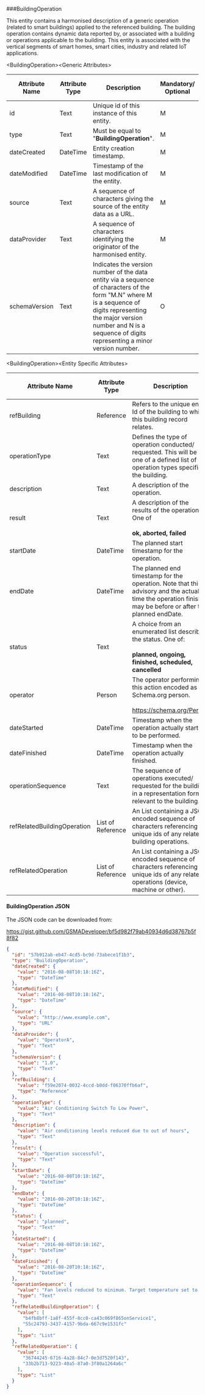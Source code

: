 ###BuildingOperation

This entity contains a harmonised description of a generic operation (related to smart buildings) applied to the referenced building. The building operation contains dynamic data reported by, or associated with a building or operations applicable to the building. This entity is associated with the vertical segments of smart homes, smart cities, industry and related IoT applications.

&lt;BuildingOperation&gt;&lt;Generic Attributes&gt;

| Attribute Name | Attribute Type | Description                                                                                                                                                                                                                             | Mandatory/ Optional | May be Null |
|----------------|----------------|-----------------------------------------------------------------------------------------------------------------------------------------------------------------------------------------------------------------------------------------|--------------------|-------------|
| id             | Text           | Unique id of this instance of this entity.                                                                                                                                                                                              | M                  | N           |
| type           | Text           | Must be equal to "**BuildingOperation**".                                                                                                                                                                                               | M                  | N           |
| dateCreated    | DateTime       | Entity creation timestamp.                                                                                                                                                                                                              | M                  | N           |
| dateModified   | DateTime       | Timestamp of the last modification of the entity.                                                                                                                                                                                       | M                  | Y           |
| source         | Text           | A sequence of characters giving the source of the entity data as a URL.                                                                                                                                                                 | M                  | Y           |
| dataProvider   | Text           | A sequence of characters identifying the originator of the harmonised entity.                                                                                                                                                           | M                  | Y           |
| schemaVersion  | Text           | Indicates the version number of the data entity via a sequence of characters of the form "M.N" where M is a sequence of digits representing the major version number and N is a sequence of digits representing a minor version number. | O                  | Y           |

&lt;BuildingOperation&gt;&lt;Entity Specific Attributes&gt;

| Attribute Name              | Attribute Type    | Description                                                                                                                                                    | Mandatory/ Optional | May be Null |
|-----------------------------|-------------------|----------------------------------------------------------------------------------------------------------------------------------------------------------------|--------------------|-------------|
| refBuilding                 | Reference         | Refers to the unique entity Id of the building to which this building record relates.                                                                          | M                  | N           |
| operationType               | Text              | Defines the type of operation conducted/ requested. This will be one of a defined list of operation types specific to the building.                            | O                  | Y           |
| description                 | Text              | A description of the operation.                                                                                                                                | O                  | Y           |
| result                      | Text              | A description of the results of the operation. One of                                                                                                          <br><br>**ok, aborted, failed**                                                                                                                                         | O                  | Y           |
| startDate                   | DateTime          | The planned start timestamp for the operation.                                                                                                                 | M                  | Y           |
| endDate                     | DateTime          | The planned end timestamp for the operation. Note that this is advisory and the actual time the operation finishes may be before or after the planned endDate. | M                  | Y           |
| status                      | Text              | A choice from an enumerated list describing the status. One of:                                                                                                <br><br> **planned, ongoing, finished, scheduled, cancelled**                                                                                                            | O                  | Y           |
| operator                    | Person            | The operator performing this action encoded as a Schema.org person.                                                                                            <br><br><https://schema.org/Person>                                                                                                                                     | O                  | Y           |
| dateStarted                 | DateTime          | Timestamp when the operation actually started to be performed.                                                                                                 | O                  | Y           |
| dateFinished                | DateTime          | Timestamp when the operation actually finished.                                                                                                                | O                  | Y           |
| operationSequence           | Text              | The sequence of operations executed/ requested for the building in a representation format relevant to the building.                                           | O                  | Y           |
| refRelatedBuildingOperation | List of Reference | An List containing a JSON encoded sequence of characters referencing the unique ids of any related building operations.                                        | O                  | Y           |
| refRelatedOperation         | List of Reference | An List containing a JSON encoded sequence of characters referencing the unique ids of any related operations (device, machine or other).                      | O                  | Y           |

#### BuildingOperation JSON

The JSON code can be downloaded from:

<https://gist.github.com/GSMADeveloper/bf5d982f79ab40934d6d38767b5f8f82>
```json
{
  "id": "57b912ab-eb47-4cd5-bc9d-73abece1f1b3",
  "type": "BuildingOperation",
  "dateCreated": {
    "value": "2016-08-08T10:18:16Z",
    "type": "DateTime"
  },
  "dateModified": {
    "value": "2016-08-08T10:18:16Z",
    "type": "DateTime"
  },
  "source": {
    "value": "http://www.example.com",
    "type": "URL"
  },
  "dataProvider": {
    "value": "OperatorA",
    "type": "Text"
  },
  "schemaVersion": {
    "value": "1.0",
    "type": "Text"
  },
  "refBuilding": {
    "value": "f59e2074-0032-4ccd-b0dd-f06370ffb6af",
    "type": "Reference"
  },
  "operationType": {
    "value": "Air Conditioning Switch To Low Power",
    "type": "Text"
  },
  "description": {
    "value": "Air conditioning levels reduced due to out of hours",
    "type": "Text"
  },
  "result": {
    "value": "Operation successful",
    "type": "Text"
  },
  "startDate": {
    "value": "2016-08-08T10:18:16Z",
    "type": "DateTime"
  },
  "endDate": {
    "value": "2016-08-20T10:18:16Z",
    "type": "DateTime"
  },
  "status": {
    "value": "planned",
    "type": "Text"
  },
  "dateStarted": {
    "value": "2016-08-08T10:18:16Z",
    "type": "DateTime"
  },
  "dateFinished": {
    "value": "2016-08-20T10:18:16Z",
    "type": "DateTime"
  },
  "operationSequence": {
    "value": "Fan levels reduced to minimum. Target temperature set to 24 degrees Celsius. ",
    "type": "Text"
  },
  "refRelatedBuildingOperation": {
    "value": [
      "b4fb8bff-1a8f-455f-8cc0-ca43c069f865onService1",
      "55c24793-3437-4157-9bda-667c9e1531fc"
    ],
    "type": "List"
  },
  "refRelatedOperation": {
    "value": [
      "36744245-6716-4a28-84c7-0e3d7520f143",
      "33b2b713-9223-40a5-87a0-3f80a1264a6c"
    ],
    "type": "List"
  }
}
```

